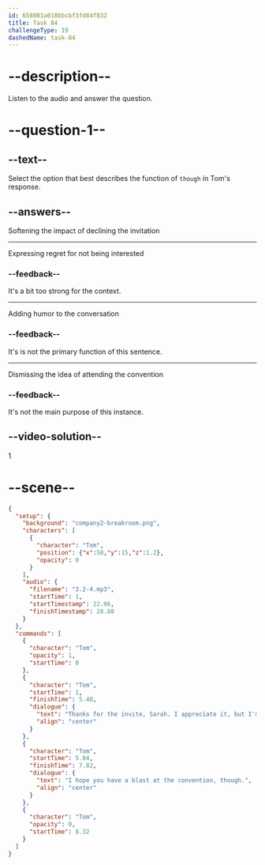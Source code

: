 ```yaml
---
id: 658001a018bbcbf3fd84f832
title: Task 84
challengeType: 19
dashedName: task-84
---
```


<!-- (Audio) Tom: Thanks for the invite, Sarah. I appreciate it, but I'm not really into sci-fi. I hope you have a blast at the convention, though! -->

# --description--

Listen to the audio and answer the question.

# --question-1--

## --text--

Select the option that best describes the function of `though` in Tom's response.

## --answers--

Softening the impact of declining the invitation

---

Expressing regret for not being interested

### --feedback--

It's a bit too strong for the context.

---

Adding humor to the conversation

### --feedback--

It's is not the primary function of this sentence.

---

Dismissing the idea of attending the convention

### --feedback--

It's not the main purpose of this instance.

## --video-solution--

1

# --scene--

```json
{
  "setup": {
    "background": "company2-breakroom.png",
    "characters": [
      {
        "character": "Tom",
        "position": {"x":50,"y":15,"z":1.2},
        "opacity": 0
      }
    ],
    "audio": {
      "filename": "3.2-4.mp3",
      "startTime": 1,
      "startTimestamp": 22.06,
      "finishTimestamp": 28.88
    }
  },
  "commands": [
    {
      "character": "Tom",
      "opacity": 1,
      "startTime": 0
    },
    {
      "character": "Tom",
      "startTime": 1,
      "finishTime": 5.48,
      "dialogue": {
        "text": "Thanks for the invite, Sarah. I appreciate it, but I'm not really into sci-fi.",
        "align": "center"
      }
    },
    {
      "character": "Tom",
      "startTime": 5.84,
      "finishTime": 7.82,
      "dialogue": {
        "text": "I hope you have a blast at the convention, though.",
        "align": "center"
      }
    },
    {
      "character": "Tom",
      "opacity": 0,
      "startTime": 8.32
    }
  ]
}
```
